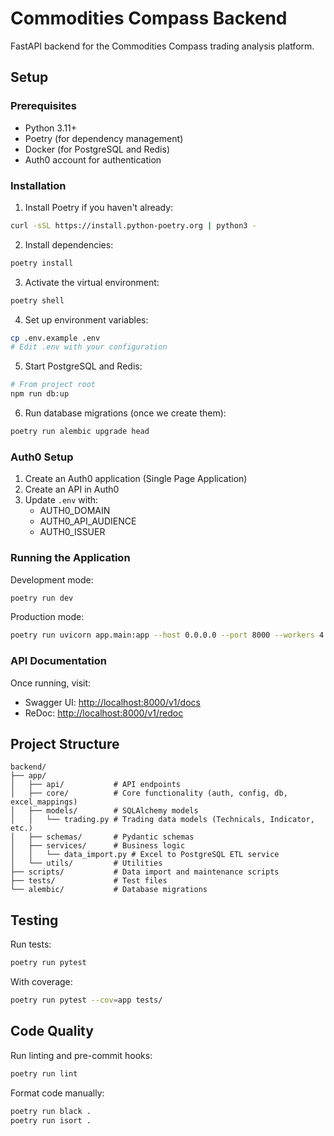 # Commodities Compass Backend

FastAPI backend for the Commodities Compass trading analysis platform.

## Setup

### Prerequisites

- Python 3.11+
- Poetry (for dependency management)
- Docker (for PostgreSQL and Redis)
- Auth0 account for authentication

### Installation

1. Install Poetry if you haven't already:

```bash
curl -sSL https://install.python-poetry.org | python3 -
```

2. Install dependencies:

```bash
poetry install
```

3. Activate the virtual environment:

```bash
poetry shell
```

4. Set up environment variables:

```bash
cp .env.example .env
# Edit .env with your configuration
```

5. Start PostgreSQL and Redis:

```bash
# From project root
npm run db:up
```

6. Run database migrations (once we create them):

```bash
poetry run alembic upgrade head
```

### Auth0 Setup

1. Create an Auth0 application (Single Page Application)
2. Create an API in Auth0
3. Update `.env` with:
   - AUTH0_DOMAIN
   - AUTH0_API_AUDIENCE
   - AUTH0_ISSUER

### Running the Application

Development mode:

```bash
poetry run dev
```

Production mode:

```bash
poetry run uvicorn app.main:app --host 0.0.0.0 --port 8000 --workers 4
```

### API Documentation

Once running, visit:

- Swagger UI: <http://localhost:8000/v1/docs>
- ReDoc: <http://localhost:8000/v1/redoc>

## Project Structure

```
backend/
├── app/
│   ├── api/           # API endpoints
│   ├── core/          # Core functionality (auth, config, db, excel_mappings)
│   ├── models/        # SQLAlchemy models
│   │   └── trading.py # Trading data models (Technicals, Indicator, etc.)
│   ├── schemas/       # Pydantic schemas
│   ├── services/      # Business logic
│   │   └── data_import.py # Excel to PostgreSQL ETL service
│   └── utils/         # Utilities
├── scripts/           # Data import and maintenance scripts
├── tests/             # Test files
└── alembic/           # Database migrations
```

## Testing

Run tests:

```bash
poetry run pytest
```

With coverage:

```bash
poetry run pytest --cov=app tests/
```

## Code Quality

Run linting and pre-commit hooks:

```bash
poetry run lint
```

Format code manually:

```bash
poetry run black .
poetry run isort .
```
